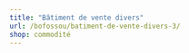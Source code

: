 ```yaml
---
title: "Bâtiment de vente divers"
url: /bofossou/batiment-de-vente-divers-3/
shop: commodité
---
```

